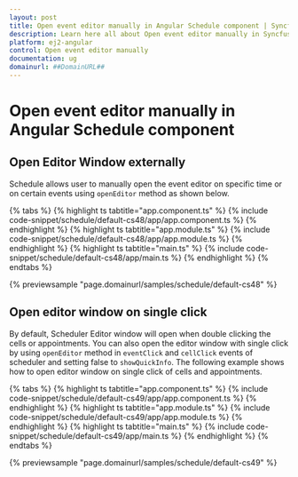```yaml
---
layout: post
title: Open event editor manually in Angular Schedule component | Syncfusion
description: Learn here all about Open event editor manually in Syncfusion Angular Schedule component of Syncfusion Essential JS 2 and more.
platform: ej2-angular
control: Open event editor manually 
documentation: ug
domainurl: ##DomainURL##
---
```


# Open event editor manually in Angular Schedule component

## Open Editor Window externally

Schedule allows user to manually open the event editor on specific time or on certain events using `openEditor` method as shown below.

{% tabs %}
{% highlight ts tabtitle="app.component.ts" %}
{% include code-snippet/schedule/default-cs48/app/app.component.ts %}
{% endhighlight %}
{% highlight ts tabtitle="app.module.ts" %}
{% include code-snippet/schedule/default-cs48/app/app.module.ts %}
{% endhighlight %}
{% highlight ts tabtitle="main.ts" %}
{% include code-snippet/schedule/default-cs48/app/main.ts %}
{% endhighlight %}
{% endtabs %}
  
{% previewsample "page.domainurl/samples/schedule/default-cs48" %}

## Open editor window on single click

By default, Scheduler Editor window will open when double clicking the cells or appointments. You can also open the editor window with single click by using `openEditor` method in `eventClick` and `cellClick` events of scheduler and setting false to `showQuickInfo`. The following example shows how to open editor window on single click of cells and appointments.

{% tabs %}
{% highlight ts tabtitle="app.component.ts" %}
{% include code-snippet/schedule/default-cs49/app/app.component.ts %}
{% endhighlight %}
{% highlight ts tabtitle="app.module.ts" %}
{% include code-snippet/schedule/default-cs49/app/app.module.ts %}
{% endhighlight %}
{% highlight ts tabtitle="main.ts" %}
{% include code-snippet/schedule/default-cs49/app/main.ts %}
{% endhighlight %}
{% endtabs %}
  
{% previewsample "page.domainurl/samples/schedule/default-cs49" %}
